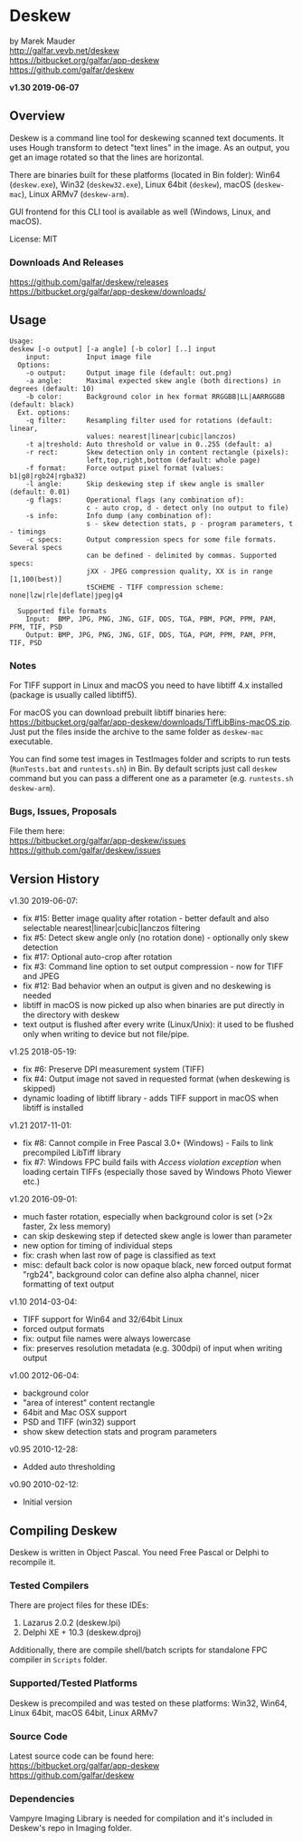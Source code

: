 Deskew
=======================

by Marek Mauder \
<http://galfar.vevb.net/deskew> \
<https://bitbucket.org/galfar/app-deskew> \
<https://github.com/galfar/deskew>

**v1.30 2019-06-07**


Overview
------------------------

Deskew is a command line tool for deskewing scanned text documents.
It uses Hough transform to detect "text lines" in the image. As an output, you
get an image rotated so that the lines are horizontal.

There are binaries built for these platforms (located in Bin folder):
Win64 (`deskew.exe`), Win32 (`deskew32.exe`), Linux 64bit (`deskew`), macOS (`deskew-mac`), Linux ARMv7 (`deskew-arm`).

GUI frontend for this CLI tool is available as well (Windows, Linux, and macOS).

License: MIT

### Downloads And Releases

<https://github.com/galfar/deskew/releases> \
<https://bitbucket.org/galfar/app-deskew/downloads/>

Usage
------------------------

```console
Usage:
deskew [-o output] [-a angle] [-b color] [..] input
    input:         Input image file
  Options:
    -o output:     Output image file (default: out.png)
    -a angle:      Maximal expected skew angle (both directions) in degrees (default: 10)
    -b color:      Background color in hex format RRGGBB|LL|AARRGGBB (default: black)
  Ext. options:
    -q filter:     Resampling filter used for rotations (default: linear,
                   values: nearest|linear|cubic|lanczos)
    -t a|treshold: Auto threshold or value in 0..255 (default: a)
    -r rect:       Skew detection only in content rectangle (pixels):
                   left,top,right,bottom (default: whole page)
    -f format:     Force output pixel format (values: b1|g8|rgb24|rgba32)
    -l angle:      Skip deskewing step if skew angle is smaller (default: 0.01)
    -g flags:      Operational flags (any combination of):
                   c - auto crop, d - detect only (no output to file)
    -s info:       Info dump (any combination of):
                   s - skew detection stats, p - program parameters, t - timings
    -c specs:      Output compression specs for some file formats. Several specs
                   can be defined - delimited by commas. Supported specs:
                   jXX - JPEG compression quality, XX is in range [1,100(best)]
                   tSCHEME - TIFF compression scheme: none|lzw|rle|deflate|jpeg|g4

  Supported file formats
    Input:  BMP, JPG, PNG, JNG, GIF, DDS, TGA, PBM, PGM, PPM, PAM, PFM, TIF, PSD
    Output: BMP, JPG, PNG, JNG, GIF, DDS, TGA, PGM, PPM, PAM, PFM, TIF, PSD
```

### Notes

For TIFF support in Linux and macOS you need to have libtiff 4.x installed (package is usually called libtiff5).

For macOS you can download prebuilt libtiff binaries here: <https://bitbucket.org/galfar/app-deskew/downloads/TiffLibBins-macOS.zip>. Just put the files inside the archive to the same folder as `deskew-mac` executable.

You can find some test images in TestImages folder and
scripts to run tests (`RunTests.bat` and `runtests.sh`) in Bin.
By default scripts just call `deskew` command but you can pass a different one as a parameter
(e.g. `runtests.sh deskew-arm`).

### Bugs, Issues, Proposals 

File them here: \
<https://bitbucket.org/galfar/app-deskew/issues> \
<https://github.com/galfar/deskew/issues>


Version History
------------------------

v1.30 2019-06-07:

- fix #15: Better image quality after rotation - better default and also selectable nearest|linear|cubic|lanczos filtering
- fix #5: Detect skew angle only (no rotation done) - optionally only skew detection
- fix #17: Optional auto-crop after rotation
- fix #3: Command line option to set output compression - now for TIFF and JPEG
- fix #12: Bad behavior when an output is given and no deskewing is needed
- libtiff in macOS is now picked up also when binaries are put directly in the directory with deskew
- text output is flushed after every write (Linux/Unix): it used to be flushed only when writing to device but not file/pipe.

v1.25 2018-05-19:

- fix #6: Preserve DPI measurement system (TIFF)
- fix #4: Output image not saved in requested format (when deskewing is skipped)
- dynamic loading of libtiff library - adds TIFF support in macOS when libtiff is installed

v1.21 2017-11-01:

- fix #8: Cannot compile in Free Pascal 3.0+ (Windows) - Fails to link precompiled LibTiff library
- fix #7: Windows FPC build fails with *Access violation exception* when loading certain TIFFs (especially those saved by Windows Photo Viewer etc.)

v1.20 2016-09-01:

- much faster rotation, especially when background color is set (>2x faster, 2x less memory)
- can skip deskewing step if detected skew angle is lower than parameter
- new option for timing of individual steps
- fix: crash when last row of page is classified as text
- misc: default back color is now opaque black, new forced output format  "rgb24",  background color can define also alpha channel, nicer formatting of text output

v1.10 2014-03-04:

- TIFF support for Win64 and 32/64bit Linux
- forced output formats
- fix: output file names were always lowercase
- fix: preserves resolution metadata (e.g. 300dpi) of input when writing output

v1.00 2012-06-04:

- background color
- "area of interest" content rectangle
- 64bit and Mac OSX support
- PSD and TIFF (win32) support
- show skew detection stats and program parameters

v0.95 2010-12-28:

- Added auto thresholding

v0.90 2010-02-12:

- Initial version


Compiling Deskew
------------------------

Deskew is written in Object Pascal. You need Free Pascal or Delphi to recompile it.

### Tested Compilers

There are project files for these IDEs:

  1. Lazarus 2.0.2 (deskew.lpi)
  2. Delphi XE + 10.3 (deskew.dproj)

Additionally, there are compile shell/batch scripts for standalone FPC compiler in `Scripts` folder.

### Supported/Tested Platforms

Deskew is precompiled and was tested on these platforms:
Win32, Win64, Linux 64bit, macOS 64bit, Linux ARMv7

### Source Code

Latest source code can be found here: \
<https://bitbucket.org/galfar/app-deskew> \
<https://github.com/galfar/deskew>

### Dependencies

Vampyre Imaging Library is needed for compilation and it's included in Deskew's repo in Imaging folder.
